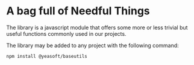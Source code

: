 A bag full of Needful Things
============================

The library is a javascript module that offers some more or less trivial but useful
functions commonly used in our projects.

The library may be added to any project with the following command:

```sh
npm install @yeasoft/baseutils
```
